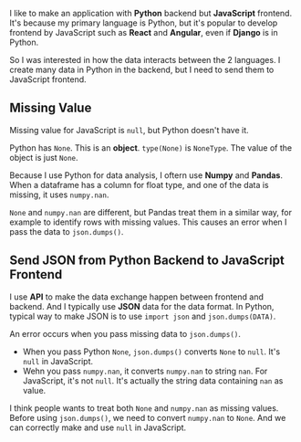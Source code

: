 I like to make an application with **Python** backend but **JavaScript** frontend. It's because my primary language is Python, but it's popular to develop frontend by JavaScript such as **React** and **Angular**, even if **Django** is in Python.

So I was interested in how the data interacts between the 2 languages. I create many data in Python in the backend, but I need to send them to JavaScript frontend.

## Missing Value

Missing value for JavaScript is `null`, but Python doesn't have it.

Python has `None`. This is an **object**. `type(None)` is `NoneType`. The value of the object is just `None`.

Because I use Python for data analysis, I oftern use **Numpy** and **Pandas**. When a dataframe has a column for float type, and one of the data is missing, it uses `numpy.nan`.

`None` and `numpy.nan` are different, but Pandas treat them in a similar way, for example to identify rows with missing values. This causes an error when I pass the data to `json.dumps()`.

## Send JSON from Python Backend to JavaScript Frontend

I use **API** to make the data exchange happen between frontend and backend. And I typically use **JSON** data for the data format. In Python, typical way to make JSON is to use `import json` and `json.dumps(DATA)`.

An error occurs when you pass missing data to `json.dumps()`.

- When you pass Python `None`, `json.dumps()` converts `None` to `null`. It's `null` in JavaScript.
- Wehn you pass `numpy.nan`, it converts `numpy.nan` to string `nan`. For JavaScript, it's not `null`. It's actually the string data containing `nan` as value.

I think people wants to treat both `None` and `numpy.nan` as missing values. Before using `json.dumps()`, we need to convert `numpy.nan` to `None`. And we can correctly make and use `null` in JavaScript.

